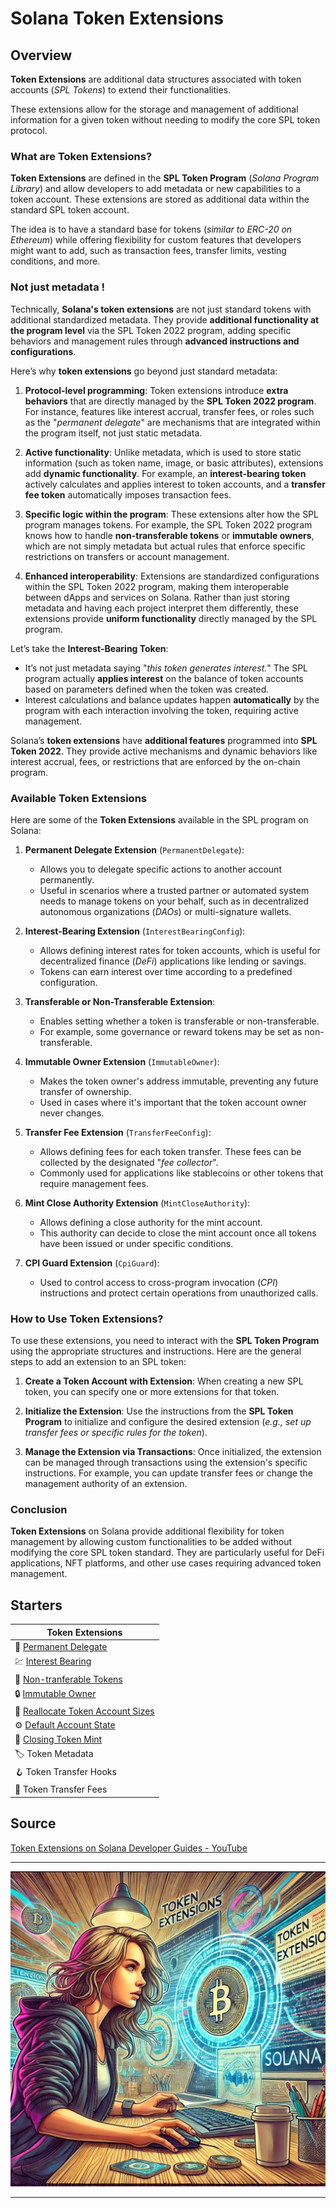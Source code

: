 # Solana Token Extensions


## Overview

**Token Extensions** are additional data structures associated with token accounts (_SPL Tokens_) to extend their functionalities.

These extensions allow for the storage and management of additional information for a given token without needing to modify the core SPL token protocol.


### What are Token Extensions?

**Token Extensions** are defined in the **SPL Token Program** (_Solana Program Library_) and allow developers to add metadata or new capabilities to a token account. These extensions are stored as additional data within the standard SPL token account.

The idea is to have a standard base for tokens (_similar to ERC-20 on Ethereum_) while offering flexibility for custom features that developers might want to add, such as transaction fees, transfer limits, vesting conditions, and more.


### Not just metadata !

Technically, **Solana's token extensions** are not just standard tokens with additional standardized metadata. They provide **additional functionality at the program level** via the SPL Token 2022 program, adding specific behaviors and management rules through **advanced instructions and configurations**.

Here’s why **token extensions** go beyond just standard metadata:

1. **Protocol-level programming**:
   Token extensions introduce **extra behaviors** that are directly managed by the **SPL Token 2022 program**. For instance, features like interest accrual, transfer fees, or roles such as the "_permanent delegate_" are mechanisms that are integrated within the program itself, not just static metadata.

2. **Active functionality**:
   Unlike metadata, which is used to store static information (such as token name, image, or basic attributes), extensions add **dynamic functionality**. For example, an **interest-bearing token** actively calculates and applies interest to token accounts, and a **transfer fee token** automatically imposes transaction fees.

3. **Specific logic within the program**:
   These extensions alter how the SPL program manages tokens. For example, the SPL Token 2022 program knows how to handle **non-transferable tokens** or **immutable owners**, which are not simply metadata but actual rules that enforce specific restrictions on transfers or account management.

4. **Enhanced interoperability**:
   Extensions are standardized configurations within the SPL Token 2022 program, making them interoperable between dApps and services on Solana. Rather than just storing metadata and having each project interpret them differently, these extensions provide **uniform functionality** directly managed by the SPL program.

Let’s take the **Interest-Bearing Token**:
- It’s not just metadata saying "_this token generates interest._" The SPL program actually **applies interest** on the balance of token accounts based on parameters defined when the token was created.
- Interest calculations and balance updates happen **automatically** by the program with each interaction involving the token, requiring active management.

Solana’s **token extensions** have **additional features** programmed into **SPL Token 2022**. They provide active mechanisms and dynamic behaviors like interest accrual, fees, or restrictions that are enforced by the on-chain program.


### Available Token Extensions

Here are some of the **Token Extensions** available in the SPL program on Solana:

1. **Permanent Delegate Extension** (`PermanentDelegate`):
   - Allows you to delegate specific actions to another account permanently.
   - Useful in scenarios where a trusted partner or automated system needs to manage tokens on your behalf, such as in decentralized autonomous organizations (_DAOs_) or multi-signature wallets.

2. **Interest-Bearing Extension** (`InterestBearingConfig`):
   - Allows defining interest rates for token accounts, which is useful for decentralized finance (_DeFi_) applications like lending or savings.
   - Tokens can earn interest over time according to a predefined configuration.

3. **Transferable or Non-Transferable Extension**:
   - Enables setting whether a token is transferable or non-transferable.
   - For example, some governance or reward tokens may be set as non-transferable.

4. **Immutable Owner Extension** (`ImmutableOwner`):
   - Makes the token owner's address immutable, preventing any future transfer of ownership.
   - Used in cases where it's important that the token account owner never changes.

5. **Transfer Fee Extension** (`TransferFeeConfig`):
   - Allows defining fees for each token transfer. These fees can be collected by the designated "_fee collector_".
   - Commonly used for applications like stablecoins or other tokens that require management fees.

6. **Mint Close Authority Extension** (`MintCloseAuthority`):
   - Allows defining a close authority for the mint account.
   - This authority can decide to close the mint account once all tokens have been issued or under specific conditions.

7. **CPI Guard Extension** (`CpiGuard`):
   - Used to control access to cross-program invocation (_CPI_) instructions and protect certain operations from unauthorized calls.


### How to Use Token Extensions?

To use these extensions, you need to interact with the **SPL Token Program** using the appropriate structures and instructions. Here are the general steps to add an extension to an SPL token:

1. **Create a Token Account with Extension**: When creating a new SPL token, you can specify one or more extensions for that token.

2. **Initialize the Extension**: Use the instructions from the **SPL Token Program** to initialize and configure the desired extension (_e.g., set up transfer fees or specific rules for the token_).

3. **Manage the Extension via Transactions**: Once initialized, the extension can be managed through transactions using the extension's specific instructions. For example, you can update transfer fees or change the management authority of an extension.


### Conclusion

**Token Extensions** on Solana provide additional flexibility for token management by allowing custom functionalities to be added without modifying the core SPL token standard. They are particularly useful for DeFi applications, NFT platforms, and other use cases requiring advanced token management.


## Starters

| Token Extensions                                                   |
| ------------------------------------------------------------------ |
| 👔 [Permanent Delegate](./markdown/permanent_delegate.md)          |
| 💹 [Interest Bearing](./markdown/interest_bearing.md)              |
| 🚫 [Non-tranferable Tokens](./markdown/non_transferable_tokens.md) |
| 🔒 [Immutable Owner](./markdown/immutable_owner.md)                |
| 📏 [Reallocate Token Account Sizes](./markdown/reallocate_size.md) |
| ⚙️ [Default Account State](./markdown/default_account_state.md)    |
| 🚧 [Closing Token Mint](./markdown/closing_token_mints.md)         |
| 🏷️ Token Metadata                                                  |
| 🪝 Token Transfer Hooks                                            |
| 💸 Token Transfer Fees                                             |


## Source

[Token Extensions on Solana Developer Guides - YouTube](https://www.youtube.com/playlist?list=PLilwLeBwGuK6imBuGLSLmzMEyj6yVHGDO)


----

![](markdown/2024-10-09-12-54-58.png)

----

